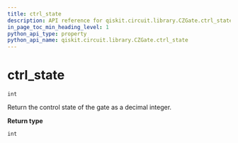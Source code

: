 ```yaml
---
title: ctrl_state
description: API reference for qiskit.circuit.library.CZGate.ctrl_state
in_page_toc_min_heading_level: 1
python_api_type: property
python_api_name: qiskit.circuit.library.CZGate.ctrl_state
---
```


# ctrl\_state

<span id="qiskit.circuit.library.CZGate.ctrl_state" />

`int`

Return the control state of the gate as a decimal integer.

**Return type**

`int`

